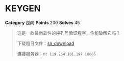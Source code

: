 # KEYGEN

**Category** 逆向
**Points** 200
**Solves** 45

> 这是一款最新软件的序列号验证程序，你能破解它吗？
> 
> 下载题目文件：[sn_download](sn_download.ede9192ce2161078cd4dd644a7d64b1e)
> 
> 连接服务器：`nc 119.254.101.197 10005`
